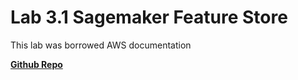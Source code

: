 # Lab 3.1 Sagemaker Feature Store

This lab was borrowed AWS documentation

[**Github Repo**](https://github.com/aws/amazon-sagemaker-examples/blob/main/sagemaker-featurestore/sagemaker_featurestore_fraud_detection_python_sdk.ipynb)
